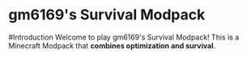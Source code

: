 gm6169's Survival Modpack
====
#Introduction
Welcome to play gm6169's Survival Modpack!
This is a Minecraft Modpack that **combines optimization and survival**.
